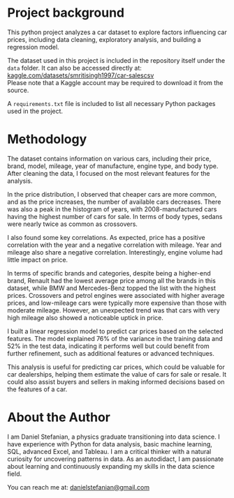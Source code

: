 # Project background
This python project analyzes a car dataset to explore factors influencing car prices, including data cleaning, exploratory analysis, and building a regression model.

The dataset used in this project is included in the repository itself under the <code>data</code> folder.
It can also be accessed directly at: [kaggle.com/datasets/smritisingh1997/car-salescsv](https://www.kaggle.com/datasets/smritisingh1997/car-salescsv)  
Please note that a Kaggle account may be required to download it from the source.

A <code>requirements.txt</code> file is included to list all necessary Python packages used in the project.

# Methodology
The dataset contains information on various cars, including their price, brand, model, mileage, year of manufacture, engine type, and body type. After cleaning the data, I focused on the most relevant features for the analysis.

In the price distribution, I observed that cheaper cars are more common, and as the price increases, the number of available cars decreases. There was also a peak in the histogram of years, with 2008-manufactured cars having the highest number of cars for sale. In terms of body types, sedans were nearly twice as common as crossovers.

I also found some key correlations. As expected, price has a positive correlation with the year and a negative correlation with mileage. Year and mileage also share a negative correlation. Interestingly, engine volume had little impact on price.

In terms of specific brands and categories, despite being a higher-end brand, Renault had the lowest average price among all the brands in this dataset, while BMW and Mercedes-Benz topped the list with the highest prices. Crossovers and petrol engines were associated with higher average prices, and low-mileage cars were typically more expensive than those with moderate mileage. However, an unexpected trend was that cars with very high mileage also showed a noticeable uptick in price.

I built a linear regression model to predict car prices based on the selected features. The model explained 76% of the variance in the training data and 52% in the test data, indicating it performs well but could benefit from further refinement, such as additional features or advanced techniques.

This analysis is useful for predicting car prices, which could be valuable for car dealerships, helping them estimate the value of cars for sale or resale. It could also assist buyers and sellers in making informed decisions based on the features of a car.

# About the Author
I am Daniel Stefanian, a physics graduate transitioning into data science. I have experience with Python for data analysis, basic machine learning, SQL, advanced Excel, and Tableau. I am a critical thinker with a natural curiosity for uncovering patterns in data. As an autodidact, I am passionate about learning and continuously expanding my skills in the data science field.

You can reach me at: danielstefanian@gmail.com
